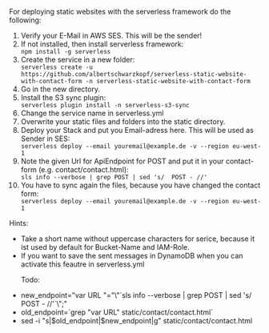 For deploying static websites with the serverless framework do the following:

<ol>
<li>Verify your E-Mail in AWS SES. This will be the sender! 
  
<li>If not installed, then install serverless framework: </li>
<code>npm install -g serverless</code>

<li>Create the service in a new folder: </li> 
<code>serverless create -u https://github.com/albertschwarzkopf/serverless-static-website-with-contact-form -n serverless-static-website-with-contact-form</code>

<li>Go in the new directory.</li>

<li>Install the S3 sync plugin:</li>
<code>serverless plugin install -n serverless-s3-sync</code>

<li>Change the service name in serverless.yml

<li>Overwrite your static files and folders into the static directory.
  
<li>Deploy your Stack and put you Email-adress here. This will be used as Sender in SES:</li>
  <code>serverless deploy --email youremail@example.de -v --region eu-west-1</code>

<li>Note the given Url for ApiEndpoint for POST and put it in your contact-form (e.g. contact/contact.html):</li>
<code>sls info --verbose | grep POST | sed 's/  POST - //'</code>

<li>You have to sync again the files, because you have changed the contact form:</li>
<code>serverless deploy --email youremail@example.de -v --region eu-west-1</code>
</ol>

Hints:
<ul>
<li>Take a short name without uppercase characters for serice, because it ist used by default for Bucket-Name and IAM-Role.</li>
<li>If you want to save the sent messages in DynamoDB when you can activate this feautre in serverless.yml</li>

Todo:
<li>new_endpoint="var URL "="\"`sls info --verbose | grep POST | sed 's/ POST - //'`\";"
<li>old_endpoint=`grep "var URL" static/contact/contact.html`
<li>sed -i "s|$old_endpoint|$new_endpoint|g" static/contact/contact.html
